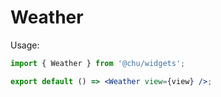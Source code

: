 # Weather

Usage:

```jsx
import { Weather } from '@chu/widgets';

export default () => <Weather view={view} />;
```
